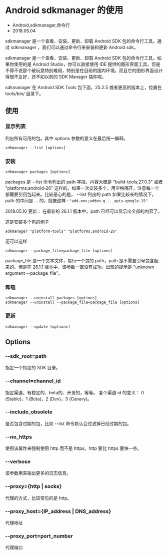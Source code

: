 # Android sdkmanager 的使用
- Android,sdkmanager,命令行
- 2018.05.04

sdkmanager 是一个查看、安装、更新、卸载 Android SDK 包的命令行工具。通过 sdkmanager ，我们可以通过命令行来安装和更新 Android sdk。

sdkmanager 是一个查看、安装、更新、卸载 Android SDK 包的命令行工具。如果你使用的是 Android Studio，你可以直接使用 IDE 提供的图形界面工具，但是不得不说那个破玩意特别难用，特别是在目前的国内环境。而且它的图形界面设计得很不友好，还不如以前的 SDK Manager 插件呢。

sdkmanager 在 Android SDK Tools 包下面，25.2.5 或者更高的版本上，位置在 tools/bin/ 目录下。

## 使用

### 显示列表

列出所有可用的包。其中 options 参数的意义在最后统一解释。

    sdkmanager --list [options]

### 安装

    sdkmanager packages [options]

packages 是 --list 命令列出的 path 字段。内容大概是 "build-tools;27.0.3" 或者 "platforms;android-26" 这样的。如果一次安装多个，用空格隔开，注意每一个都需要引用包起来。比较恶心的是， --list 列出的 path 如果比较长的情况下，path 的中间是 ... 的，就像这样 : `"add-ons;addon-g..._apis-google-15"`

2018.05.10 更新： 在最新的 26.1.1 版本中，path 已经可以显示出全部的内容了。

这是安装多个包的例子

    sdkmanager "platform-tools" "platforms;android-26"

还可以这样

    sdkmanager --package_file=package_file [options]

package_file 是一个文本文件，每行一个包的 path，path 是不需要引号包含起来的。但是在 26.1.1 版本中，该参数一直没有成功。出现的提示是 "unknown argument --package_file"。

### 卸载

    sdkmanager --uninstall packages [options]
    sdkmanager --uninstall --package_file=package_file [options]

### 更新

    sdkmanager --update [options]

## Options

### --sdk_root=path

指定一个特定的 SDK 目录。

### --channel=channel_id

指定渠道，有稳定的、beta的、开发的，等等。 各个渠道 id 的意义： 0 (Stable)，1 (Beta)，2 (Dev)，3 (Canary)。

### --include_obsolete

是否包含过期的包，比如 --list 命令默认会过滤掉已经过期的包。

### --no_https

使用该属性来强制使用 http 而不是 https。http 要比 https 要快一些。

### --verbose

该参数用来输出更多的日志信息。

### --proxy={http | socks}

代理的方式，比较常见的是 http。

### --proxy_host={IP_address | DNS_address}

代理地址

### --proxy_port=port_number

代理端口
